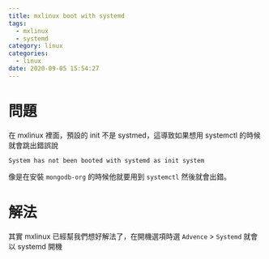 ```yaml
---
title: mxlinux boot with systemd
tags:
  - mxlinux
  - systemd
category: linux
categories:
  - linux
date: 2020-09-05 15:54:27
---
```


# 問題
在 mxlinux 裡面，預設的 init 不是 systmed，這導致如果想用 systemctl 的時候就會跳出錯誤說
```
System has not been booted with systemd as init system
```
像是在安裝 `mongodb-org` 的時候他就要用到 `systemctl` 然後就會出錯。

# 解法
其實 mxlinux 已經幫我們想好解法了，在開機選項時選 `Advence` > `Systemd` 就會以 systemd 開機

